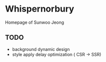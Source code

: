 # Whispernorbury
Homepage of Sunwoo Jeong

## TODO
- background dynamic design
- style apply delay optimization ( CSR -> SSR)
